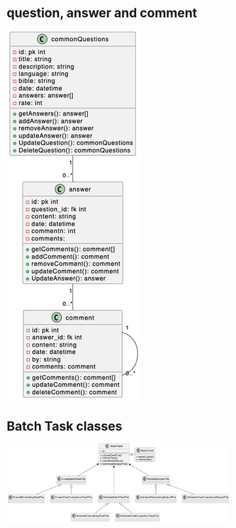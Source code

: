 # question, answer and comment

![alt text](diagrams/QAC-classes.png)

# Batch Task classes

![Batch Task classes](diagrams/tasks.png)